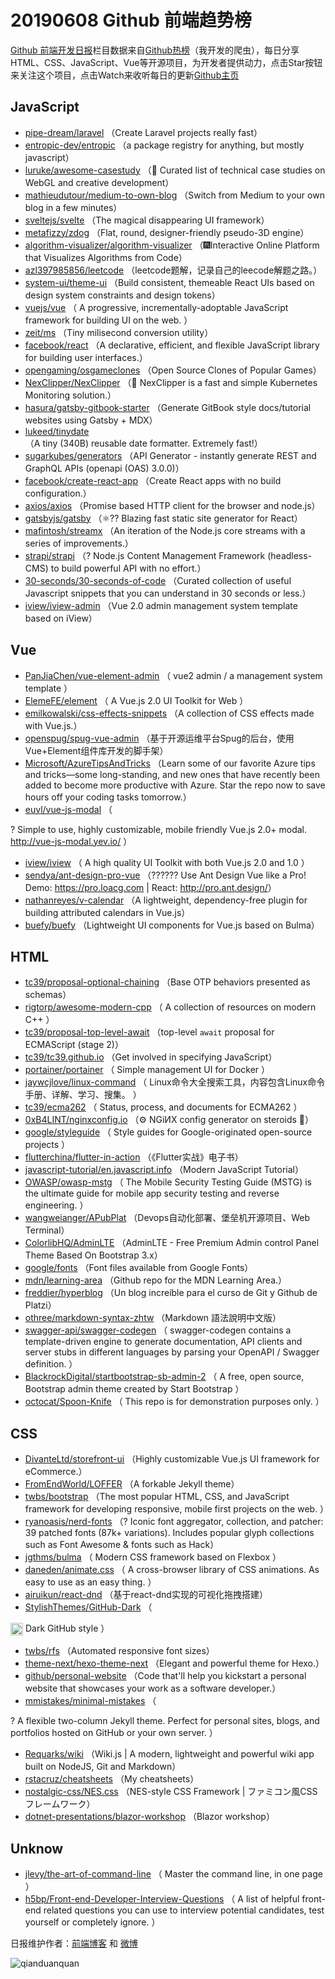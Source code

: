 # 20190608 Github 前端趋势榜

[Github 前端开发日报](https://qdkfweb.cn/c/news)栏目数据来自[Github热榜](https://github.qdkfweb.cn/)（我开发的爬虫），每日分享HTML、CSS、JavaScript、Vue等开源项目，为开发者提供动力，点击Star按钮来关注这个项目，点击Watch来收听每日的更新[Github主页](https://github.com/kujian/githubTrending)
## JavaScript

* [pipe-dream/laravel](https://github.com/pipe-dream/laravel) （Create Laravel projects really fast）
* [entropic-dev/entropic](https://github.com/entropic-dev/entropic) （a package registry for anything, but mostly javascript）
* [luruke/awesome-casestudy](https://github.com/luruke/awesome-casestudy) （&#x1f4d5; Curated list of technical case studies on WebGL and creative development）
* [mathieudutour/medium-to-own-blog](https://github.com/mathieudutour/medium-to-own-blog) （Switch from Medium to your own blog in a few minutes）
* [sveltejs/svelte](https://github.com/sveltejs/svelte) （The magical disappearing UI framework）
* [metafizzy/zdog](https://github.com/metafizzy/zdog) （Flat, round, designer-friendly pseudo-3D engine）
* [algorithm-visualizer/algorithm-visualizer](https://github.com/algorithm-visualizer/algorithm-visualizer) （&#x1f386;Interactive Online Platform that Visualizes Algorithms from Code）
* [azl397985856/leetcode](https://github.com/azl397985856/leetcode) （leetcode题解，记录自己的leecode解题之路。）
* [system-ui/theme-ui](https://github.com/system-ui/theme-ui) （Build consistent, themeable React UIs based on design system constraints and design tokens）
* [vuejs/vue](https://github.com/vuejs/vue) （
        A progressive, incrementally-adoptable JavaScript framework for building UI on the web.
      ）
* [zeit/ms](https://github.com/zeit/ms) （Tiny milisecond conversion utility）
* [facebook/react](https://github.com/facebook/react) （A declarative, efficient, and flexible JavaScript library for building user interfaces.）
* [opengaming/osgameclones](https://github.com/opengaming/osgameclones) （Open Source Clones of Popular Games）
* [NexClipper/NexClipper](https://github.com/NexClipper/NexClipper) （&#x1f433; NexClipper is a fast and simple Kubernetes Monitoring solution.）
* [hasura/gatsby-gitbook-starter](https://github.com/hasura/gatsby-gitbook-starter) （Generate GitBook style docs/tutorial websites using Gatsby + MDX）
* [lukeed/tinydate](https://github.com/lukeed/tinydate) （A tiny (340B) reusable date formatter. Extremely fast!）
* [sugarkubes/generators](https://github.com/sugarkubes/generators) （API Generator - instantly generate REST and GraphQL APIs (openapi (OAS) 3.0.0)）
* [facebook/create-react-app](https://github.com/facebook/create-react-app) （Create React apps with no build configuration.）
* [axios/axios](https://github.com/axios/axios) （Promise based HTTP client for the browser and node.js）
* [gatsbyjs/gatsby](https://github.com/gatsbyjs/gatsby) （⚛️?? Blazing fast static site generator for React）
* [mafintosh/streamx](https://github.com/mafintosh/streamx) （An iteration of the Node.js core streams with a series of improvements.）
* [strapi/strapi](https://github.com/strapi/strapi) （? Node.js Content Management Framework (headless-CMS) to build powerful API with no effort.）
* [30-seconds/30-seconds-of-code](https://github.com/30-seconds/30-seconds-of-code) （Curated collection of useful Javascript snippets that you can understand in 30 seconds or less.）
* [iview/iview-admin](https://github.com/iview/iview-admin) （Vue 2.0 admin management system template based on iView）

## Vue

* [PanJiaChen/vue-element-admin](https://github.com/PanJiaChen/vue-element-admin) （
        vue2 admin / a management system template
      ）
* [ElemeFE/element](https://github.com/ElemeFE/element) （
        A Vue.js 2.0 UI Toolkit for Web
      ）
* [emilkowalski/css-effects-snippets](https://github.com/emilkowalski/css-effects-snippets) （A collection of CSS effects made with Vue.js.）
* [openspug/spug-vue-admin](https://github.com/openspug/spug-vue-admin) （基于开源运维平台Spug的后台，使用Vue+Element组件库开发的脚手架）
* [Microsoft/AzureTipsAndTricks](https://github.com/Microsoft/AzureTipsAndTricks) （Learn some of our favorite Azure tips and tricks—some long-standing, and new ones that have recently been added to become more productive with Azure. Star the repo now to save hours off your coding tasks tomorrow.）
* [euvl/vue-js-modal](https://github.com/euvl/vue-js-modal) （
        
? Simple to use, highly customizable, mobile friendly Vue.js 2.0+ modal. <a href="http://vue-js-modal.yev.io/">http://vue-js-modal.yev.io/</a>
      ）
* [iview/iview](https://github.com/iview/iview) （
        A high quality UI Toolkit with both Vue.js 2.0 and 1.0
      ）
* [sendya/ant-design-pro-vue](https://github.com/sendya/ant-design-pro-vue) （??‍???‍? Use Ant Design Vue like a Pro! Demo: <a href="https://pro.loacg.com" rel="nofollow">https://pro.loacg.com</a> | React: <a href="http://pro.ant.design/" rel="nofollow">http://pro.ant.design/</a>）
* [nathanreyes/v-calendar](https://github.com/nathanreyes/v-calendar) （A lightweight, dependency-free plugin for building attributed calendars in Vue.js）
* [buefy/buefy](https://github.com/buefy/buefy) （Lightweight UI components for Vue.js based on Bulma）

## HTML

* [tc39/proposal-optional-chaining](https://github.com/tc39/proposal-optional-chaining) （Base OTP behaviors presented as schemas）
* [rigtorp/awesome-modern-cpp](https://github.com/rigtorp/awesome-modern-cpp) （
        A collection of resources on modern C++
      ）
* [tc39/proposal-top-level-await](https://github.com/tc39/proposal-top-level-await) （top-level `await` proposal for ECMAScript (stage 2)）
* [tc39/tc39.github.io](https://github.com/tc39/tc39.github.io) （Get involved in specifying JavaScript）
* [portainer/portainer](https://github.com/portainer/portainer) （
        Simple management UI for Docker
      ）
* [jaywcjlove/linux-command](https://github.com/jaywcjlove/linux-command) （
        Linux命令大全搜索工具，内容包含Linux命令手册、详解、学习、搜集。
      ）
* [tc39/ecma262](https://github.com/tc39/ecma262) （
        Status, process, and documents for ECMA262
      ）
* [0xB4LINT/nginxconfig.io](https://github.com/0xB4LINT/nginxconfig.io) （⚙️ NGiИX config generator on steroids &#x1f489;）
* [google/styleguide](https://github.com/google/styleguide) （
        Style guides for Google-originated open-source projects
      ）
* [flutterchina/flutter-in-action](https://github.com/flutterchina/flutter-in-action) （《Flutter实战》电子书）
* [javascript-tutorial/en.javascript.info](https://github.com/javascript-tutorial/en.javascript.info) （Modern JavaScript Tutorial）
* [OWASP/owasp-mstg](https://github.com/OWASP/owasp-mstg) （
         The Mobile Security Testing Guide (MSTG) is the ultimate guide for mobile app security testing and reverse engineering.
      ）
* [wangweianger/APubPlat](https://github.com/wangweianger/APubPlat) （Devops自动化部署、堡垒机开源项目、Web Terminal）
* [ColorlibHQ/AdminLTE](https://github.com/ColorlibHQ/AdminLTE) （AdminLTE - Free Premium Admin control Panel Theme Based On Bootstrap 3.x）
* [google/fonts](https://github.com/google/fonts) （Font files available from Google Fonts）
* [mdn/learning-area](https://github.com/mdn/learning-area) （Github repo for the MDN Learning Area.）
* [freddier/hyperblog](https://github.com/freddier/hyperblog) （Un blog increíble para el curso de Git y Github de Platzi）
* [othree/markdown-syntax-zhtw](https://github.com/othree/markdown-syntax-zhtw) （Markdown 語法說明中文版）
* [swagger-api/swagger-codegen](https://github.com/swagger-api/swagger-codegen) （
        swagger-codegen contains a template-driven engine to generate documentation, API clients and server stubs in different languages by parsing your OpenAPI / Swagger definition.
      ）
* [BlackrockDigital/startbootstrap-sb-admin-2](https://github.com/BlackrockDigital/startbootstrap-sb-admin-2) （
        A free, open source, Bootstrap admin theme created by Start Bootstrap
      ）
* [octocat/Spoon-Knife](https://github.com/octocat/Spoon-Knife) （
        This repo is for demonstration purposes only.
      ）

## CSS

* [DivanteLtd/storefront-ui](https://github.com/DivanteLtd/storefront-ui) （Highly customizable Vue.js UI framework for eCommerce.）
* [FromEndWorld/LOFFER](https://github.com/FromEndWorld/LOFFER) （A forkable Jekyll theme）
* [twbs/bootstrap](https://github.com/twbs/bootstrap) （The most popular HTML, CSS, and JavaScript framework for developing responsive, mobile first projects on the web.
      ）
* [ryanoasis/nerd-fonts](https://github.com/ryanoasis/nerd-fonts) （? Iconic font aggregator, collection, and patcher: 39 patched fonts (87k+ variations). Includes popular glyph collections such as Font Awesome &amp; fonts such as Hack）
* [jgthms/bulma](https://github.com/jgthms/bulma) （
        Modern CSS framework based on Flexbox
      ）
* [daneden/animate.css](https://github.com/daneden/animate.css) （
        A cross-browser library of CSS animations. As easy to use as an easy thing.
      ）
* [airuikun/react-dnd](https://github.com/airuikun/react-dnd) （基于react-dnd实现的可视化拖拽搭建）
* [StylishThemes/GitHub-Dark](https://github.com/StylishThemes/GitHub-Dark) （
        
<img class="emoji" title=":octocat:" alt=":octocat:" src="https://assets-cdn.github.com/images/icons/emoji/octocat.png" height="20" width="20" align="absmiddle"> Dark GitHub style
      ）
* [twbs/rfs](https://github.com/twbs/rfs) （Automated responsive font sizes）
* [theme-next/hexo-theme-next](https://github.com/theme-next/hexo-theme-next) （Elegant and powerful theme for Hexo.）
* [github/personal-website](https://github.com/github/personal-website) （Code that'll help you kickstart a personal website that showcases your work as a software developer.）
* [mmistakes/minimal-mistakes](https://github.com/mmistakes/minimal-mistakes) （
        
? A flexible two-column Jekyll theme. Perfect for personal sites, blogs, and portfolios hosted on GitHub or your own server.
      ）
* [Requarks/wiki](https://github.com/Requarks/wiki) （Wiki.js | A modern, lightweight and powerful wiki app built on NodeJS, Git and Markdown）
* [rstacruz/cheatsheets](https://github.com/rstacruz/cheatsheets) （My cheatsheets）
* [nostalgic-css/NES.css](https://github.com/nostalgic-css/NES.css) （NES-style CSS Framework | ファミコン風CSSフレームワーク）
* [dotnet-presentations/blazor-workshop](https://github.com/dotnet-presentations/blazor-workshop) （Blazor workshop）

## Unknow

* [jlevy/the-art-of-command-line](https://github.com/jlevy/the-art-of-command-line) （
        Master the command line, in one page
      ）
* [h5bp/Front-end-Developer-Interview-Questions](https://github.com/h5bp/Front-end-Developer-Interview-Questions) （
        A list of helpful front-end related questions you can use to interview potential candidates, test yourself or completely ignore.
      ）


日报维护作者：[前端博客](https://qdkfweb.cn/) 和 [微博](https://qdkfweb.cn/go/weibo)

![qianduanquan](https://user-images.githubusercontent.com/3055447/38468989-651132ac-3b80-11e8-8e6b-15122322a9d7.png)